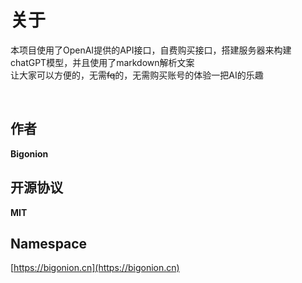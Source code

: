 # 关于
 本项目使用了OpenAI提供的API接口，自费购买接口，搭建服务器来构建chatGPT模型，并且使用了markdown解析文案  
 让大家可以方便的，无需~~fq~~的，无需购买账号的体验一把AI的乐趣    

<br>

## 作者
 **Bigonion**

## 开源协议

**MIT**
## Namespace
[https://bigonion.cn](https://bigonion.cn)
